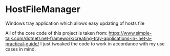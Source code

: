 # HostFileManager
Windows tray application which allows easy updating of hosts file

All of the core code of this project is taken from: https://www.simple-talk.com/dotnet/.net-framework/creating-tray-applications-in-.net-a-practical-guide/
I just tweaked the code to work in accordance with my use cases in mind.
